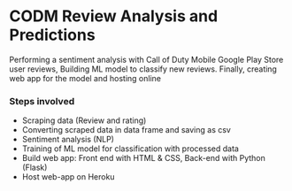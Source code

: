 # CODM Review Analysis and Predictions
Performing a sentiment analysis with Call of Duty Mobile Google Play Store user reviews,
Building ML model to classify new reviews.
Finally, creating web app for the model and hosting online

### Steps involved
- Scraping data (Review and rating)
- Converting scraped data in data frame and saving as csv
- Sentiment analysis (NLP)
- Training of ML model for classification with processed data
- Build web app: Front end with HTML & CSS, Back-end with Python (Flask)
- Host web-app on Heroku
